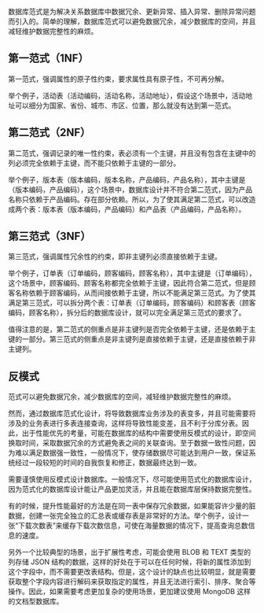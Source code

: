 数据库范式是为解决关系数据库中数据冗余、更新异常、插入异常、删除异常问题而引入的。简单的理解，数据库范式可以避免数据冗余，减少数据库的空间，并且减轻维护数据完整性的麻烦。



## 第一范式（1NF）

第一范式，强调属性的原子性约束，要求属性具有原子性，不可再分解。

举个例子，活动表（活动编码，活动名称，活动地址），假设这个场景中，活动地址可以细分为国家、省份、城市、市区、位置，那么就没有达到第一范式。

## 第二范式（2NF）

第二范式，强调记录的唯一性约束，表必须有一个主键，并且没有包含在主键中的列必须完全依赖于主键，而不能只依赖于主键的一部分。 

举个例子，版本表（版本编码，版本名称，产品编码，产品名称），其中主键是（版本编码，产品编码），这个场景中，数据库设计并不符合第二范式，因为产品名称只依赖于产品编码。存在部分依赖。所以，为了使其满足第二范式，可以改造成两个表：版本表（版本编码，产品编码）和产品表（产品编码，产品名称）。

## 第三范式（3NF）

第三范式，强调属性冗余性的约束，即非主键列必须直接依赖于主键。

举个例子，订单表（订单编码，顾客编码，顾客名称），其中主键是（订单编码），这个场景中，顾客编码、顾客名称都完全依赖于主键，因此符合第二范式，但是顾客名称依赖于顾客编码，从而间接依赖于主键，所以不能满足第三范式。为了使其满足第三范式，可以拆分两个表：订单表（订单编码，顾客编码）和顾客表（顾客编码，顾客名称），拆分后的数据库设计，就可以完全满足第三范式的要求了。

值得注意的是，第二范式的侧重点是非主键列是否完全依赖于主键，还是依赖于主键的一部分。第三范式的侧重点是非主键列是直接依赖于主键，还是直接依赖于非主键列。

## 反模式

范式可以避免数据冗余，减少数据库的空间，减轻维护数据完整性的麻烦。

然而，通过数据库范式化设计，将导致数据库业务涉及的表变多，并且可能需要将涉及的业务表进行多表连接查询，这样将导致性能变差，且不利于分库分表。因此，出于性能优先的考量，可能在数据库的结构中需要使用反模式的设计，即空间换取时间，采取数据冗余的方式避免表之间的关联查询。至于数据一致性问题，因为难以满足数据强一致性，一般情况下，使存储数据尽可能达到用户一致，保证系统经过一段较短的时间的自我恢复和修正，数据最终达到一致。

需要谨慎使用反模式设计数据库。一般情况下，尽可能使用范式化的数据库设计，因为范式化的数据库设计能让产品更加灵活，并且能在数据库层保持数据完整性。

有的时候，提升性能最好的方法是在同一表中保存冗余数据，如果能容许少量的脏数据，创建一张完全独立的汇总表或缓存表是非常好的方法。举个例子，设计一张“下载次数表”来缓存下载次数信息，可使在海量数据的情况下，提高查询总数信息的速度。

另外一个比较典型的场景，出于扩展性考虑，可能会使用 BLOB 和 TEXT 类型的列存储 JSON  结构的数据，这样的好处在于可以在任何时候，将新的属性添加到这个字段中，而不需要更改表结构。但是，这个设计的缺点也比较明显，就是需要获取整个字段内容进行解码来获取指定的属性，并且无法进行索引、排序、聚合等操作。因此，如果需要考虑更加复杂的使用场景，更加建议使用  MongoDB 这样的文档型数据库。